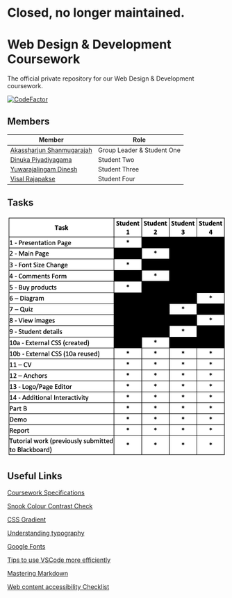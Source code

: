 # Closed, no longer maintained.

# Web Design & Development Coursework
The official private repository for our Web Design &amp; Development coursework.

[![CodeFactor](https://www.codefactor.io/repository/github/akassharjun/wdd-coursework/badge)](https://www.codefactor.io/repository/github/akassharjun/wdd-coursework)

## Members

| Member                                                      | Role                       |
| ----------------------------------------------------------- | -------------------------- |
| [Akassharjun Shanmugarajah](https://github.com/akassharjun) | Group Leader & Student One |
| [Dinuka Piyadiyagama](https://github.com/DinDev3)           | Student Two                |
| [Yuwarajalingam Dinesh](https://github.com/dineshyuwa)      | Student Three              |
| [Visal Rajapakse](https://github.com/v15a1)                 | Student Four               |

## Tasks
![tasks](assets/tasks.png)

## Useful Links
[Coursework Specifications](https://github.com/akassharjun/wdd-coursework/blob/master/assets/coursework-specifications.pdf)

[Snook Colour Contrast Check](https://snook.ca/technical/colour_contrast/colour.html#fg=33FF33,bg=333333)

[CSS Gradient](https://cssgradient.io/)

[Understanding typography](https://material.io/design/typography/understanding-typography.html)

[Google Fonts](https://fonts.google.com/)

[Tips to use VSCode more efficiently](https://dev.to/selrond/tips-to-use-vscode-more-efficiently-3h6p)

[Mastering Markdown](https://guides.github.com/features/mastering-markdown/)

[Web content accessibility Checklist](https://www.w3.org/TR/WCAG10/full-checklist.html)
